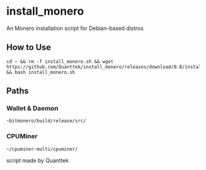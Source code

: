 install_monero
==============

An Monero installation script for Debian-based distros  
  
## How to Use  
    cd ~ && rm -f install_monero.sh && wget https://github.com/Quanttek/install_monero/releases/download/0.8/install_monero.sh && bash install_monero.sh  

## Paths  
### Wallet & Daemon  
    ~bitmonero/build/release/src/  

### CPUMiner  
    ~/cpuminer-multi/cpuminer/  
    

  
script made by Quanttek
